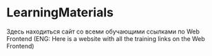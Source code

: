 # LearningMaterials
Здесь находиться сайт со всеми обучающими ссылками по Web Frontend (ENG: Here is a website with all the training links on the Web Frontend)

